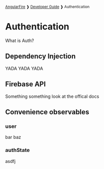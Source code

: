 <small>
<a href="https://github.com/angular/angularfire">AngularFire</a> &#10097; <a href="../README.md#developer-guide">Developer Guide</a> &#10097; Authentication
</small>

# Authentication

What is Auth?

## Dependency Injection

YADA YADA YADA

## Firebase API

Something something look at the offical docs

## Convenience observables

### user

bar baz

### authState

asdfj